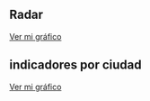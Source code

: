 ## Radar 
[Ver mi gráfico](https://alexaraica.github.io/prueba/grafico_radar.html)

## indicadores por ciudad
[Ver mi gráfico](https://alexaraica.github.io/prueba/indicadores_por_ciudad.html)



